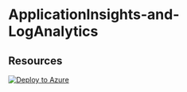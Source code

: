 # ApplicationInsights-and-LogAnalytics
## Resources 
[![Deploy to Azure](https://aka.ms/deploytoazurebutton)](https://portal.azure.com/#create/Microsoft.Template/uri/https%3A%2F%2Fraw.githubusercontent.com%2Fmligtenberg%2FApplicationInsights-and-LogAnalytics%2Fmain%2Fresource-template%2Fazuredeploy.json)